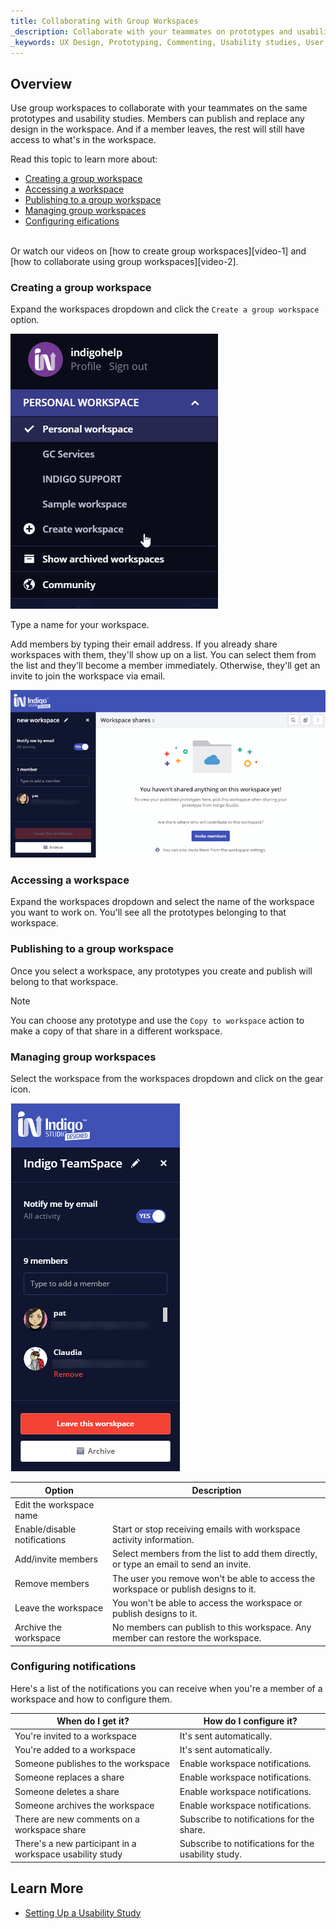 ```yaml
---
title: Collaborating with Group Workspaces
_description: Collaborate with your teammates on prototypes and usability studies using group workspaces.
_keywords: UX Design, Prototyping, Commenting, Usability studies, User testing
---
```


##  Overview

Use group workspaces to collaborate with your teammates on the same prototypes and usability studies. Members can publish and replace any design in the workspace. And if a member leaves, the rest will still have access to what's in the workspace.

Read this topic to learn more about:

* [Creating a group workspace][a-1]
* [Accessing a workspace][a-2]
* [Publishing to a group workspace][a-3]
* [Managing group workspaces][a-4]
* [Configuring eifications][a-5]

</br>
Or watch our videos on [how to create group workspaces][video-1] and [how to collaborate using group workspaces][video-2].

### Creating a group workspace

Expand the workspaces dropdown and click the `Create a group workspace` option.

<div class="divider--half"></div>
<img src="../images/Workspaces_1.png" srcset="../images/Workspaces_1@2x.png 2x" />
<div class="divider--half"></div>
<div class="divider--half"></div>
<div class="divider--half"></div>
<div class="divider--half"></div>
<div class="divider--half"></div>

Type a name for your workspace. 

Add members by typing their email address. 
If you already share workspaces with them, they'll show up on a list. You can select them from the list and they'll become a member immediately.
Otherwise, they'll get an invite to join the workspace via email.

<div class="divider--half"></div>
<img src="../images/Workspaces_2.png" srcset="../images/Workspaces_2@2x.png 2x" />
<div class="divider--half"></div>
<div class="divider--half"></div>
<div class="divider--half"></div>
<div class="divider--half"></div>
<div class="divider--half"></div>

### Accessing a workspace

Expand the workspaces dropdown and select the name of the workspace you want to work on.
You'll see all the prototypes belonging to that workspace.


### Publishing to a group workspace

Once you select a workspace, any prototypes you create and publish will belong to that workspace. 

> [!Note]
>You can choose any prototype and use the `Copy to workspace` action to make a copy of that share in a different workspace.

### Managing group workspaces

Select the workspace from the workspaces dropdown and click on the gear icon.

<div class="divider--half"></div>
<img src="../images/Workspaces_4.png" srcset="../images/Workspaces_4@2x.png 2x" />
<div class="divider--half"></div>
<div class="divider--half"></div>
<div class="divider--half"></div>
<div class="divider--half"></div>
<div class="divider--half"></div>

Option | Description |
------------- | -------------
Edit the workspace name | 
Enable/disable notifications | Start or stop receiving emails with workspace activity information.
Add/invite members | Select members from the list to add them directly, or type an email to send an invite.
Remove members | The user you remove won't be able to access the workspace or publish designs to it.
Leave the workspace | You won't be able to access the workspace or publish designs to it.
Archive the workspace | No members can publish to this workspace. Any member can restore the workspace.

### Configuring notifications

Here's a list of the notifications you can receive when you're a member of a workspace and how to configure them.

When do I get it? | How do I configure it? 
------------- | -------------
You're invited to a workspace | It's sent automatically. 
You're added to a workspace |  It's sent automatically.
Someone publishes to the workspace | Enable workspace notifications.
Someone replaces a share | Enable workspace notifications.
Someone deletes a share | Enable workspace notifications.
Someone archives the workspace | Enable workspace notifications.
There are new comments on a workspace share | Subscribe to notifications for the share.
There's a new participant in a workspace usability study | Subscribe to notifications for the usability study.

##  Learn More

* [Setting Up a Usability Study][topic-1]


[a-1]: #creating-a-group-workspace
[a-2]: #accessing-a-workspace
[a-3]: #publishing-to-a-group-workspace
[a-4]: #managing-group-workspaces
[a-5]: #configuring-notifications

[topic-1]: setting-up-a-usability-study.md

[video-1]: https://www.youtube.com/watch?v=gLEf0IkYBFg
[video-2]: https://www.youtube.com/watch?v=CdJS0gzPTPQ  